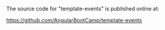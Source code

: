 The source code for "template-events" is published online at:

https://github.com/AngularBootCamp/template-events

